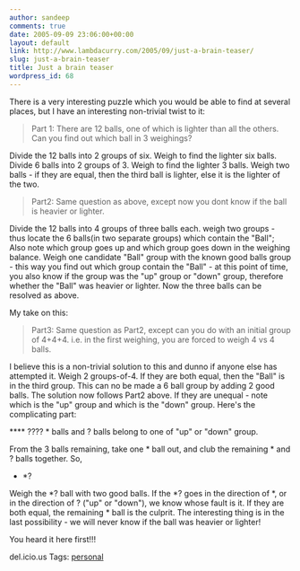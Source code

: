 ```yaml
---
author: sandeep
comments: true
date: 2005-09-09 23:06:00+00:00
layout: default
link: http://www.lambdacurry.com/2005/09/just-a-brain-teaser/
slug: just-a-brain-teaser
title: Just a brain teaser
wordpress_id: 68
---
```


There is a very interesting puzzle which you would be able to find at several places, but I have an interesting non-trivial twist to it:



<blockquote>
Part 1: There are 12 balls, one of which is lighter than all the others. Can you find out which ball in 3 weighings?
</blockquote>




Divide the 12 balls into 2 groups of six. Weigh to find the lighter six balls. Divide 6 balls into 2 groups of 3. Weigh to find the lighter 3 balls. Weigh two balls - if they are equal, then the third ball is lighter, else it is the lighter of the two.



<blockquote>
Part2: Same question as above, except now you dont know if the ball is heavier or lighter.
</blockquote>



Divide the 12 balls into 4 groups of three balls each. weigh two groups - thus locate the 6 balls(in two separate groups) which contain the "Ball"; Also note which group goes up and which group goes down in the weighing balance. Weigh one candidate "Ball" group with the known good balls group - this way you find out which group contain the "Ball" - at this point of time, you also know if the group was the "up" group or "down" group, therefore whether the "Ball" was heavier or lighter. Now the three balls can be resolved as above.

My take on this:


<blockquote>
Part3: Same question as Part2, except can you do with an initial group of 4+4+4. i.e.  in the first weighing, you are forced to weigh 4 vs 4 balls.
</blockquote>



I believe this is a non-trivial solution to this and dunno if anyone else has attempted it.
Weigh 2 groups-of-4. If they are both equal, then the "Ball" is in the third group. This can no be made a 6 ball group by adding 2 good balls. The solution now follows Part2 above.
If they are unequal - note which is the "up" group and which is the "down" group. Here's the complicating part:

****  ????  * balls and ? balls belong to one of "up" or "down" group.

From the 3 balls remaining, take one * ball out, and club the remaining * and ? balls  together. So,

*   *?

Weigh the *? ball with two good balls. If the *? goes in the direction of *, or in the direction of ? ("up" or "down"), we know whose fault is it. If they are both equal, the remaining * ball is the culprit.
The interesting thing is in the last possibility - we will never know if the ball was heavier or lighter!

You heard it here first!!!





del.icio.us Tags: [personal](http://del.icio.us/sss8ue/personal)
